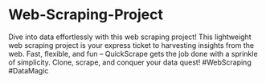 # Web-Scraping-Project
Dive into data effortlessly with this web scraping project!  This lightweight web scraping project is your express ticket to harvesting insights from the web. Fast, flexible, and fun – QuickScrape gets the job done with a sprinkle of simplicity. Clone, scrape, and conquer your data quest!  #WebScraping #DataMagic
